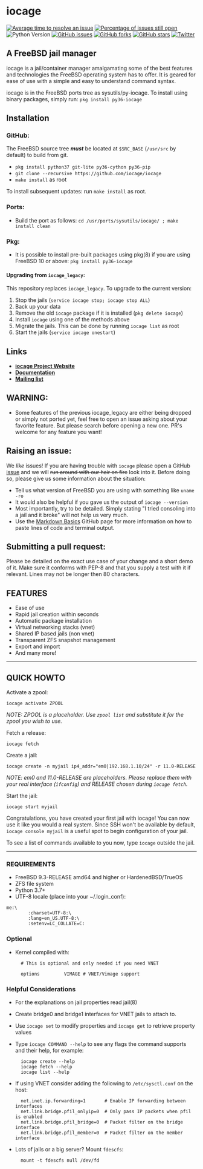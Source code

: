 # iocage

[![Average time to resolve an issue](http://isitmaintained.com/badge/resolution/iocage/iocage.svg)](http://isitmaintained.com/project/iocage/iocage "Average time to resolve an issue")
[![Percentage of issues still open](http://isitmaintained.com/badge/open/iocage/iocage.svg)](http://isitmaintained.com/project/iocage/iocage "Percentage of issues still open")
![Python Version](https://img.shields.io/badge/Python-3.7-blue.svg)
[![GitHub issues](https://img.shields.io/github/issues/iocage/iocage.svg)](https://github.com/iocage/iocage/issues)
[![GitHub forks](https://img.shields.io/github/forks/iocage/iocage.svg)](https://github.com/iocage/iocage/network)
[![GitHub stars](https://img.shields.io/github/stars/iocage/iocage.svg)](https://github.com/iocage/iocage/stargazers)
[![Twitter](https://img.shields.io/twitter/url/https/github.com/iocage/iocage.svg?style=social)](https://twitter.com/intent/tweet?text=@iocage)

## A FreeBSD jail manager

iocage is a jail/container manager amalgamating some of the best features and
technologies the FreeBSD operating system has to offer. It is geared for ease
 of use with a simple and easy to understand command syntax.

iocage is in the FreeBSD ports tree as sysutils/py-iocage.
To install using binary packages, simply run: `pkg install py36-iocage`

## Installation

### GitHub:

The FreeBSD source tree ***must*** be located at `$SRC_BASE` (`/usr/src` by default) to build from git.

- `pkg install python37 git-lite py36-cython py36-pip`
- `git clone --recursive https://github.com/iocage/iocage`
- `make install` as root

To install subsequent updates: run `make install` as root.

### Ports:

- Build the port as follows: `cd /usr/ports/sysutils/iocage/ ; make install clean`

### Pkg:

- It is possible to install pre-built packages using pkg(8) if you are using FreeBSD 10 or above: `pkg install py36-iocage`

#### Upgrading from `iocage_legacy`:

This repository replaces `iocage_legacy`. To upgrade to the current version:

1. Stop the jails (`service iocage stop; iocage stop ALL`)
1. Back up your data
1. Remove the old `iocage` package if it is installed (`pkg delete iocage`)
1. Install `iocage` using one of the methods above
1. Migrate the jails. This can be done by running `iocage list` as root
1. Start the jails (`service iocage onestart`)

## Links

- **[iocage Project Website](https://iocage.github.io/)**
- **[Documentation](http://iocage.readthedocs.org/en/latest/index.html)**
- **[Mailing list](https://groups.google.com/forum/#!forum/iocage)**

## WARNING:
- Some features of the previous iocage_legacy are either being dropped or simply not ported yet, feel free to open an issue asking about your favorite feature. But please search before opening a new one. PR's welcome for any feature you want!

## Raising an issue:

We _like_ issues! If you are having trouble with `iocage` please open a GitHub [issue](https://github.com/iocage/iocage/issues) and we will ~~run around with our hair on fire~~ look into it. Before doing so, please give us some information about the situation:

- Tell us what version of FreeBSD you are using with something like `uname -ro`
- It would also be helpful if you gave us the output of `iocage --version`
- Most importantly, try to be detailed. Simply stating "I tried consoling into a jail and it broke" will not help us very much.
- Use the [Markdown Basics](https://help.github.com/articles/markdown-basics/#code-formatting) GitHub page for more information on how to paste lines of code and terminal output.

## Submitting a pull request:

Please be detailed on the exact use case of your change and a short demo of
it. Make sure it conforms with PEP-8 and that you supply a test with it if
relevant. Lines may not be longer then 80 characters.

## FEATURES

- Ease of use
- Rapid jail creation within seconds
- Automatic package installation
- Virtual networking stacks (vnet)
- Shared IP based jails (non vnet)
- Transparent ZFS snapshot management
- Export and import
- And many more!

----

## QUICK HOWTO

Activate a zpool:

`iocage activate ZPOOL`

*NOTE: ZPOOL is a placeholder. Use `zpool list` and substitute it for the
zpool you wish to use.*

Fetch a release:

`iocage fetch`

Create a jail:

`iocage create -n myjail ip4_addr="em0|192.168.1.10/24" -r 11.0-RELEASE`

*NOTE: em0 and 11.0-RELEASE are placeholders. Please replace them with your
real interface (`ifconfig`) and RELEASE chosen during `iocage fetch`.*

Start the jail:

`iocage start myjail`

Congratulations, you have created your first jail with iocage!
You can now use it like you would a real system.
Since SSH won't be available by default, `iocage console myjail` is a useful
spot to begin configuration of your jail.

To see a list of commands available to you now, type `iocage` outside the jail.

----

### REQUIREMENTS

- FreeBSD 9.3-RELEASE amd64 and higher or HardenedBSD/TrueOS
- ZFS file system
- Python 3.7+
- UTF-8 locale (place into your ~/.login_conf):

```plain
me:\
        :charset=UTF-8:\
        :lang=en_US.UTF-8:\
        :setenv=LC_COLLATE=C:
```

### Optional

- Kernel compiled with:

        # This is optional and only needed if you need VNET

        options         VIMAGE # VNET/Vimage support

### Helpful Considerations

- For the explanations on jail properties read jail(8)
- Create bridge0 and bridge1 interfaces for VNET jails to attach to.
- Use `iocage set` to modify properties and `iocage get` to retrieve property
 values
- Type `iocage COMMAND --help` to see any flags the command supports and their help, for example:

        iocage create --help
        iocage fetch --help
        iocage list --help
- If using VNET consider adding the following to `/etc/sysctl.conf` on the host:

        net.inet.ip.forwarding=1       # Enable IP forwarding between interfaces
        net.link.bridge.pfil_onlyip=0  # Only pass IP packets when pfil is enabled
        net.link.bridge.pfil_bridge=0  # Packet filter on the bridge interface
        net.link.bridge.pfil_member=0  # Packet filter on the member interface
- Lots of jails or a big server? Mount `fdescfs`:

        mount -t fdescfs null /dev/fd
